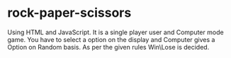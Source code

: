 # rock-paper-scissors
Using HTML and JavaScript.
It is a single player user and Computer mode game.
You have to select a option on the display and Computer gives a Option on Random basis.
As per the given rules Win\Lose is decided.
